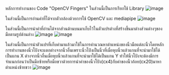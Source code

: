 หลักการทำงานของ Code "OpenCV Fingers"
ในส่วนนี้เป็นการเรียกใช้ Library
![image](https://user-images.githubusercontent.com/68842142/209473374-d6a9c7cb-4355-450c-9bf9-de12d0bfedb9.png)
 
ในส่วนนี้เป็นการอ่านค่าที่ได้จากตัวกล้องด้วยการใช้ OpenCV และ mediapipe 
![image](https://user-images.githubusercontent.com/68842142/209473190-e8c2f86e-42d2-467e-bac9-7b5ad42430ac.png)

ในส่วนนี้เป็นการนำค่าที่อ่านได้จากส่วนด้านบนมาเก็บไว้ในตัวแปรต่างที่สร้างขึ้นมาต่างส่วนต่างๆของมือตามรูปด้านล่าง
![image](https://user-images.githubusercontent.com/68842142/209473152-cb7563f3-0714-4565-8bd3-42792cdc1caf.png)
![image](https://user-images.githubusercontent.com/68842142/209472959-817a08de-3e62-43b4-ae78-34a550159150.png)

ในส่วนนี้เป็นการนำตัวแปรที่เก็บค่ามาแล้วมาใช้ในการคำนวณหาตำแหน่งของนิ้วมือแต่ละนิ้วโดยหลักการทำงานของนิ้วโป้งจะแตกต่างจากนิ้วอื่นเพราะนิ้วโป้งเป็นนิ้วที่เมื่อหุบนิ้วแล้วแกนที่จะนำมาใช้ได้เป็นแกน X 
ต่างจากนิ้วอื่นเมื่อหุบนิ้วแล้วแกนที่จะนำมาใช้ได้เป็นแกน Y ทำให้นิ้วโป้งจะต้องมีการจำแนกก่อนว่าเป็นมือซ้ายหรือมือขวาด้วยการนำค่าของนิ้วโป้ง(cx4)กับค่าของนิ้วก้อย(cx20)มาหาตำแหน่งซ้ายขวา
![image](https://user-images.githubusercontent.com/68842142/209473398-f2b2bc58-0915-4463-9c86-7d1a20126523.png)

